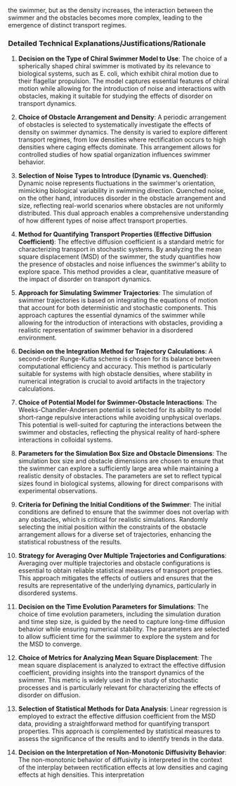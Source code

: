 the swimmer, but as the density increases, the interaction between the swimmer and the obstacles becomes more complex, leading to the emergence of distinct transport regimes.

### Detailed Technical Explanations/Justifications/Rationale

1. **Decision on the Type of Chiral Swimmer Model to Use**:
   The choice of a spherically shaped chiral swimmer is motivated by its relevance to biological systems, such as E. coli, which exhibit chiral motion due to their flagellar propulsion. The model captures essential features of chiral motion while allowing for the introduction of noise and interactions with obstacles, making it suitable for studying the effects of disorder on transport dynamics.

2. **Choice of Obstacle Arrangement and Density**:
   A periodic arrangement of obstacles is selected to systematically investigate the effects of density on swimmer dynamics. The density is varied to explore different transport regimes, from low densities where rectification occurs to high densities where caging effects dominate. This arrangement allows for controlled studies of how spatial organization influences swimmer behavior.

3. **Selection of Noise Types to Introduce (Dynamic vs. Quenched)**:
   Dynamic noise represents fluctuations in the swimmer's orientation, mimicking biological variability in swimming direction. Quenched noise, on the other hand, introduces disorder in the obstacle arrangement and size, reflecting real-world scenarios where obstacles are not uniformly distributed. This dual approach enables a comprehensive understanding of how different types of noise affect transport properties.

4. **Method for Quantifying Transport Properties (Effective Diffusion Coefficient)**:
   The effective diffusion coefficient is a standard metric for characterizing transport in stochastic systems. By analyzing the mean square displacement (MSD) of the swimmer, the study quantifies how the presence of obstacles and noise influences the swimmer's ability to explore space. This method provides a clear, quantitative measure of the impact of disorder on transport dynamics.

5. **Approach for Simulating Swimmer Trajectories**:
   The simulation of swimmer trajectories is based on integrating the equations of motion that account for both deterministic and stochastic components. This approach captures the essential dynamics of the swimmer while allowing for the introduction of interactions with obstacles, providing a realistic representation of swimmer behavior in a disordered environment.

6. **Decision on the Integration Method for Trajectory Calculations**:
   A second-order Runge-Kutta scheme is chosen for its balance between computational efficiency and accuracy. This method is particularly suitable for systems with high obstacle densities, where stability in numerical integration is crucial to avoid artifacts in the trajectory calculations.

7. **Choice of Potential Model for Swimmer-Obstacle Interactions**:
   The Weeks-Chandler-Andersen potential is selected for its ability to model short-range repulsive interactions while avoiding unphysical overlaps. This potential is well-suited for capturing the interactions between the swimmer and obstacles, reflecting the physical reality of hard-sphere interactions in colloidal systems.

8. **Parameters for the Simulation Box Size and Obstacle Dimensions**:
   The simulation box size and obstacle dimensions are chosen to ensure that the swimmer can explore a sufficiently large area while maintaining a realistic density of obstacles. The parameters are set to reflect typical sizes found in biological systems, allowing for direct comparisons with experimental observations.

9. **Criteria for Defining the Initial Conditions of the Swimmer**:
   The initial conditions are defined to ensure that the swimmer does not overlap with any obstacles, which is critical for realistic simulations. Randomly selecting the initial position within the constraints of the obstacle arrangement allows for a diverse set of trajectories, enhancing the statistical robustness of the results.

10. **Strategy for Averaging Over Multiple Trajectories and Configurations**:
    Averaging over multiple trajectories and obstacle configurations is essential to obtain reliable statistical measures of transport properties. This approach mitigates the effects of outliers and ensures that the results are representative of the underlying dynamics, particularly in disordered systems.

11. **Decision on the Time Evolution Parameters for Simulations**:
    The choice of time evolution parameters, including the simulation duration and time step size, is guided by the need to capture long-time diffusion behavior while ensuring numerical stability. The parameters are selected to allow sufficient time for the swimmer to explore the system and for the MSD to converge.

12. **Choice of Metrics for Analyzing Mean Square Displacement**:
    The mean square displacement is analyzed to extract the effective diffusion coefficient, providing insights into the transport dynamics of the swimmer. This metric is widely used in the study of stochastic processes and is particularly relevant for characterizing the effects of disorder on diffusion.

13. **Selection of Statistical Methods for Data Analysis**:
    Linear regression is employed to extract the effective diffusion coefficient from the MSD data, providing a straightforward method for quantifying transport properties. This approach is complemented by statistical measures to assess the significance of the results and to identify trends in the data.

14. **Decision on the Interpretation of Non-Monotonic Diffusivity Behavior**:
    The non-monotonic behavior of diffusivity is interpreted in the context of the interplay between rectification effects at low densities and caging effects at high densities. This interpretation